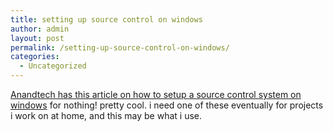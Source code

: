 ```yaml
---
title: setting up source control on windows
author: admin
layout: post
permalink: /setting-up-source-control-on-windows/
categories:
  - Uncategorized
---
```

[Anandtech has this article on how to setup a source control system on windows][1] for nothing! pretty cool. i need one of these eventually for projects i work on at home, and this may be what i use.

 [1]: http://www.anandtech.com/IT/showdoc.aspx?i=2310